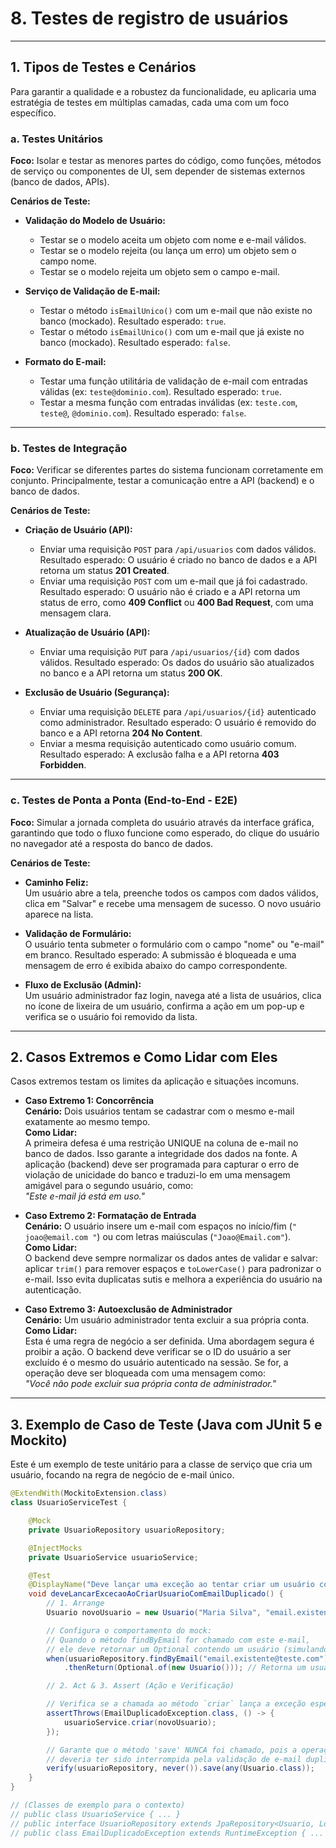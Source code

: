 # 8. Testes de registro de usuários

---

## 1. Tipos de Testes e Cenários

Para garantir a qualidade e a robustez da funcionalidade, eu aplicaria uma estratégia de testes em múltiplas camadas, cada uma com um foco específico.

### a. Testes Unitários

**Foco:** Isolar e testar as menores partes do código, como funções, métodos de serviço ou componentes de UI, sem depender de sistemas externos (banco de dados, APIs).

**Cenários de Teste:**

- **Validação do Modelo de Usuário:**
    - Testar se o modelo aceita um objeto com nome e e-mail válidos.
    - Testar se o modelo rejeita (ou lança um erro) um objeto sem o campo nome.
    - Testar se o modelo rejeita um objeto sem o campo e-mail.

- **Serviço de Validação de E-mail:**
    - Testar o método `isEmailUnico()` com um e-mail que não existe no banco (mockado). Resultado esperado: `true`.
    - Testar o método `isEmailUnico()` com um e-mail que já existe no banco (mockado). Resultado esperado: `false`.

- **Formato do E-mail:**
    - Testar uma função utilitária de validação de e-mail com entradas válidas (ex: `teste@dominio.com`). Resultado esperado: `true`.
    - Testar a mesma função com entradas inválidas (ex: `teste.com`, `teste@`, `@dominio.com`). Resultado esperado: `false`.

---

### b. Testes de Integração

**Foco:** Verificar se diferentes partes do sistema funcionam corretamente em conjunto. Principalmente, testar a comunicação entre a API (backend) e o banco de dados.

**Cenários de Teste:**

- **Criação de Usuário (API):**
    - Enviar uma requisição `POST` para `/api/usuarios` com dados válidos. Resultado esperado: O usuário é criado no banco de dados e a API retorna um status **201 Created**.
    - Enviar uma requisição `POST` com um e-mail que já foi cadastrado. Resultado esperado: O usuário não é criado e a API retorna um status de erro, como **409 Conflict** ou **400 Bad Request**, com uma mensagem clara.

- **Atualização de Usuário (API):**
    - Enviar uma requisição `PUT` para `/api/usuarios/{id}` com dados válidos. Resultado esperado: Os dados do usuário são atualizados no banco e a API retorna um status **200 OK**.

- **Exclusão de Usuário (Segurança):**
    - Enviar uma requisição `DELETE` para `/api/usuarios/{id}` autenticado como administrador. Resultado esperado: O usuário é removido do banco e a API retorna **204 No Content**.
    - Enviar a mesma requisição autenticado como usuário comum. Resultado esperado: A exclusão falha e a API retorna **403 Forbidden**.

---

### c. Testes de Ponta a Ponta (End-to-End - E2E)

**Foco:** Simular a jornada completa do usuário através da interface gráfica, garantindo que todo o fluxo funcione como esperado, do clique do usuário no navegador até a resposta do banco de dados.

**Cenários de Teste:**

- **Caminho Feliz:**  
  Um usuário abre a tela, preenche todos os campos com dados válidos, clica em "Salvar" e recebe uma mensagem de sucesso. O novo usuário aparece na lista.

- **Validação de Formulário:**  
  O usuário tenta submeter o formulário com o campo "nome" ou "e-mail" em branco. Resultado esperado: A submissão é bloqueada e uma mensagem de erro é exibida abaixo do campo correspondente.

- **Fluxo de Exclusão (Admin):**  
  Um usuário administrador faz login, navega até a lista de usuários, clica no ícone de lixeira de um usuário, confirma a ação em um pop-up e verifica se o usuário foi removido da lista.

---

## 2. Casos Extremos e Como Lidar com Eles

Casos extremos testam os limites da aplicação e situações incomuns.

- **Caso Extremo 1: Concorrência**  
  **Cenário:** Dois usuários tentam se cadastrar com o mesmo e-mail exatamente ao mesmo tempo.  
  **Como Lidar:**  
  A primeira defesa é uma restrição UNIQUE na coluna de e-mail no banco de dados. Isso garante a integridade dos dados na fonte. A aplicação (backend) deve ser programada para capturar o erro de violação de unicidade do banco e traduzi-lo em uma mensagem amigável para o segundo usuário, como:  
  *"Este e-mail já está em uso."*

- **Caso Extremo 2: Formatação de Entrada**  
  **Cenário:** O usuário insere um e-mail com espaços no início/fim (`" joao@email.com "`) ou com letras maiúsculas (`"Joao@Email.com"`).  
  **Como Lidar:**  
  O backend deve sempre normalizar os dados antes de validar e salvar: aplicar `trim()` para remover espaços e `toLowerCase()` para padronizar o e-mail. Isso evita duplicatas sutis e melhora a experiência do usuário na autenticação.

- **Caso Extremo 3: Autoexclusão de Administrador**  
  **Cenário:** Um usuário administrador tenta excluir a sua própria conta.  
  **Como Lidar:**  
  Esta é uma regra de negócio a ser definida. Uma abordagem segura é proibir a ação. O backend deve verificar se o ID do usuário a ser excluído é o mesmo do usuário autenticado na sessão. Se for, a operação deve ser bloqueada com uma mensagem como:  
  *"Você não pode excluir sua própria conta de administrador."*

---

## 3. Exemplo de Caso de Teste (Java com JUnit 5 e Mockito)

Este é um exemplo de teste unitário para a classe de serviço que cria um usuário, focando na regra de negócio de e-mail único.

```java
@ExtendWith(MockitoExtension.class)
class UsuarioServiceTest {

    @Mock
    private UsuarioRepository usuarioRepository;

    @InjectMocks
    private UsuarioService usuarioService;

    @Test
    @DisplayName("Deve lançar uma exceção ao tentar criar um usuário com e-mail duplicado")
    void deveLancarExcecaoAoCriarUsuarioComEmailDuplicado() {
        // 1. Arrange
        Usuario novoUsuario = new Usuario("Maria Silva", "email.existente@teste.com", "Rua X", "123");

        // Configura o comportamento do mock:
        // Quando o método findByEmail for chamado com este e-mail,
        // ele deve retornar um Optional contendo um usuário (simulando que já existe).
        when(usuarioRepository.findByEmail("email.existente@teste.com"))
            .thenReturn(Optional.of(new Usuario())); // Retorna um usuário existente

        // 2. Act & 3. Assert (Ação e Verificação)

        // Verifica se a chamada ao método `criar` lança a exceção esperada.
        assertThrows(EmailDuplicadoException.class, () -> {
            usuarioService.criar(novoUsuario);
        });

        // Garante que o método 'save' NUNCA foi chamado, pois a operação
        // deveria ter sido interrompida pela validação de e-mail duplicado.
        verify(usuarioRepository, never()).save(any(Usuario.class));
    }
}

// (Classes de exemplo para o contexto)
// public class UsuarioService { ... }
// public interface UsuarioRepository extends JpaRepository<Usuario, Long> { ... }
// public class EmailDuplicadoException extends RuntimeException { ... }

